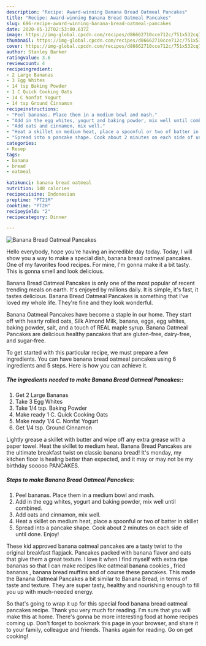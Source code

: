 ```yaml
---
description: "Recipe: Award-winning Banana Bread Oatmeal Pancakes"
title: "Recipe: Award-winning Banana Bread Oatmeal Pancakes"
slug: 696-recipe-award-winning-banana-bread-oatmeal-pancakes
date: 2020-05-12T02:53:00.637Z
image: https://img-global.cpcdn.com/recipes/d86662710cce712c/751x532cq70/banana-bread-oatmeal-pancakes-recipe-main-photo.jpg
thumbnail: https://img-global.cpcdn.com/recipes/d86662710cce712c/751x532cq70/banana-bread-oatmeal-pancakes-recipe-main-photo.jpg
cover: https://img-global.cpcdn.com/recipes/d86662710cce712c/751x532cq70/banana-bread-oatmeal-pancakes-recipe-main-photo.jpg
author: Stanley Barker
ratingvalue: 3.6
reviewcount: 4
recipeingredient:
- 2 Large Bananas
- 3 Egg Whites
- 14 tsp Baking Powder
- 1 C Quick Cooking Oats
- 14 C Nonfat Yogurt
- 14 tsp Ground Cinnamon
recipeinstructions:
- "Peel bananas. Place them in a medium bowl and mash."
- "Add in the egg whites, yogurt and baking powder, mix well until combined."
- "Add oats and cinnamon, mix well."
- "Heat a skillet on medium heat, place a spoonful or two of batter in skillet"
- "Spread into a pancake shape. Cook about 2 minutes on each side of until done. Enjoy!"
categories:
- Resep
tags:
- banana
- bread
- oatmeal

katakunci: banana bread oatmeal
nutrition: 148 calories
recipecuisine: Indonesian
preptime: "PT21M"
cooktime: "PT2H"
recipeyield: "2"
recipecategory: Dinner

---
```



![Banana Bread Oatmeal Pancakes](https://img-global.cpcdn.com/recipes/d86662710cce712c/751x532cq70/banana-bread-oatmeal-pancakes-recipe-main-photo.jpg)

Hello everybody, hope you're having an incredible day today. Today, I will show you a way to make a special dish, banana bread oatmeal pancakes. One of my favorites food recipes. For mine, I'm gonna make it a bit tasty. This is gonna smell and look delicious.

Banana Bread Oatmeal Pancakes is only one of the most popular of recent trending meals on earth. It's enjoyed by millions daily. It is simple, it's fast, it tastes delicious. Banana Bread Oatmeal Pancakes is something that I've loved my whole life. They're fine and they look wonderful.

Banana Oatmeal Pancakes have become a staple in our home. They start off with hearty rolled oats, Silk Almond Milk, banana, eggs, egg whites, baking powder, salt, and a touch of REAL maple syrup. Banana Oatmeal Pancakes are delicious healthy pancakes that are gluten-free, dairy-free, and sugar-free.


To get started with this particular recipe, we must prepare a few ingredients. You can have banana bread oatmeal pancakes using 6 ingredients and 5 steps. Here is how you can achieve it.

##### The ingredients needed to make Banana Bread Oatmeal Pancakes::

1. Get 2 Large Bananas
1. Take 3 Egg Whites
1. Take 1/4 tsp. Baking Powder
1. Make ready 1 C. Quick Cooking Oats
1. Make ready 1/4 C. Nonfat Yogurt
1. Get 1/4 tsp. Ground Cinnamon


Lightly grease a skillet with butter and wipe off any extra grease with a paper towel. Heat the skillet to medium heat. Banana Bread Pancakes are the ultimate breakfast twist on classic banana bread! It&#39;s monday, my kitchen floor is healing better than expected, and it may or may not be my birthday sooooo PANCAKES. 

##### Steps to make Banana Bread Oatmeal Pancakes:

1. Peel bananas. Place them in a medium bowl and mash.
1. Add in the egg whites, yogurt and baking powder, mix well until combined.
1. Add oats and cinnamon, mix well.
1. Heat a skillet on medium heat, place a spoonful or two of batter in skillet
1. Spread into a pancake shape. Cook about 2 minutes on each side of until done. Enjoy!


These kid approved banana oatmeal pancakes are a tasty twist to the original breakfast flapjack. Pancakes packed with banana flavor and oats that give them a great texture. I love it when I find myself with extra ripe bananas so that I can make recipes like oatmeal banana cookies , fried bananas , banana bread muffins and of course these pancakes. This made the Banana Oatmeal Pancakes a bit similar to Banana Bread, in terms of taste and texture. They are super tasty, healthy and nourishing enough to fill you up with much-needed energy. 

So that's going to wrap it up for this special food banana bread oatmeal pancakes recipe. Thank you very much for reading. I'm sure that you will make this at home. There's gonna be more interesting food at home recipes coming up. Don't forget to bookmark this page in your browser, and share it to your family, colleague and friends. Thanks again for reading. Go on get cooking!

